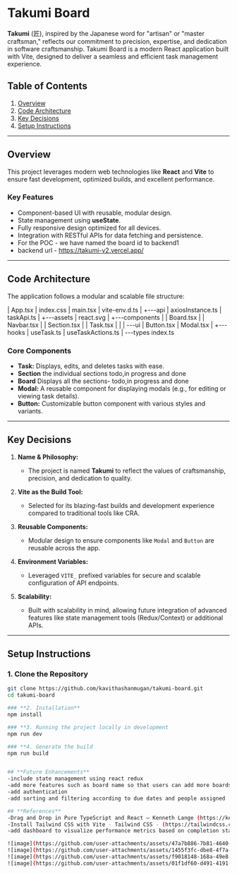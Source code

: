 # Takumi Board

**Takumi** (匠), inspired by the Japanese word for "artisan" or "master craftsman," reflects our commitment to precision, expertise, and dedication in software craftsmanship. Takumi Board is a modern React application built with Vite, designed to deliver a seamless and efficient task management experience.


## **Table of Contents**
1. [Overview](#overview)
2. [Code Architecture](#code-architecture)
3. [Key Decisions](#key-decisions)
4. [Setup Instructions](#setup-instructions)

---

## **Overview**

This project leverages modern web technologies like **React** and **Vite** to ensure fast development, optimized builds, and excellent performance.

### **Key Features**
- Component-based UI with reusable, modular design.
- State management using **useState**.
- Fully responsive design optimized for all devices.
- Integration with RESTful APIs for data fetching and persistence.
- For the POC - we have named the board id to backend1
- backend url - https://takumi-v2.vercel.app/

---

## **Code Architecture**

The application follows a modular and scalable file structure:

|   App.tsx
|   index.css
|   main.tsx
|   vite-env.d.ts
|
+---api
|       axiosInstance.ts
|       taskApi.ts
|
+---assets
|       react.svg
|
+---components
|   |   Board.tsx
|   |   Navbar.tsx
|   |   Section.tsx
|   |   Task.tsx
|   |
|   \---ui
|           Button.tsx
|           Modal.tsx
|
+---hooks
|       useTask.ts
|       useTaskActions.ts
|
\---types
        index.ts

### **Core Components**
- **Task:** Displays, edits, and deletes tasks with ease.
- **Section** the individual sections todo,in progress and done
- **Board** Displays all the sections- todo,in progress and done
- **Modal:** A reusable component for displaying modals (e.g., for editing or viewing task details).
- **Button:** Customizable button component with various styles and variants.

---

## **Key Decisions**

1. **Name & Philosophy:**
   - The project is named **Takumi** to reflect the values of craftsmanship, precision, and dedication to quality.

2. **Vite as the Build Tool:**
   - Selected for its blazing-fast builds and development experience compared to traditional tools like CRA.

3. **Reusable Components:**
   - Modular design to ensure components like `Modal` and `Button` are reusable across the app.

4. **Environment Variables:**
   - Leveraged `VITE_` prefixed variables for secure and scalable configuration of API endpoints.

5. **Scalability:**
   - Built with scalability in mind, allowing future integration of advanced features like state management tools (Redux/Context) or additional APIs.

---

## **Setup Instructions**

### **1. Clone the Repository**
```bash
git clone https://github.com/kavithashanmugan/takumi-board.git
cd takumi-board

### **2. Installation**
npm install

### **3. Running the project locally in development
npm run dev

### **4. Generate the build
npm run build


## **Future Enhancements**
-include state management using react redux
-add more features such as board name so that users can add more boards
-add authentication
-add sorting and filtering according to due dates and people assigned

## **References**
-Drag and Drop in Pure TypeScript and React – Kenneth Lange (https://kennethlange.com/drag-and-drop-in-pure-typescript-and-react/)
-Install Tailwind CSS with Vite - Tailwind CSS - (https://tailwindcss.com/docs/guides/vite)
-add dashboard to visualize performance metrics based on completion status

![image](https://github.com/user-attachments/assets/47a7b886-7b81-4640-a893-7f16b980a5e7)
![image](https://github.com/user-attachments/assets/1455f3fc-dbe8-4f7a-8c4e-9ff0c051f556)
![image](https://github.com/user-attachments/assets/f9018148-168a-49e8-aee3-ccbb9eda9040)
![image](https://github.com/user-attachments/assets/01f1df60-d491-4191-bfc8-55ad6b8c1440)




